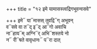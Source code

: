 +++
title = "१२ इमे यामासस्त्वद्रिगभूवन्वसवे"

+++
इमे᳓ या᳓मासस् तुवद्रि᳓ग् अभूवन्  
व᳓सवे वा त᳓द् इ᳓द् आ᳓गो अवाचि  
ना᳓हाय᳓म् अग्नि᳓र् अभि᳓शस्तये नो  
न᳓ री᳓षते वावृधानः᳓ प᳓रा दात्